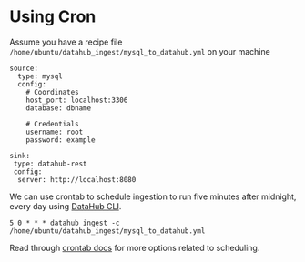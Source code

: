 # Using Cron

Assume you have a recipe file `/home/ubuntu/datahub_ingest/mysql_to_datahub.yml` on your machine

```
source:
  type: mysql
  config:
    # Coordinates
    host_port: localhost:3306
    database: dbname

    # Credentials
    username: root
    password: example

sink:
 type: datahub-rest
 config:
  server: http://localhost:8080
```

We can use crontab to schedule ingestion to run five minutes after midnight, every day using [DataHub CLI](../../docs/cli.md).

```
5 0 * * * datahub ingest -c /home/ubuntu/datahub_ingest/mysql_to_datahub.yml
```

Read through [crontab docs](https://man7.org/linux/man-pages/man5/crontab.5.html) for more options related to scheduling.
